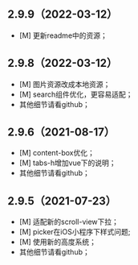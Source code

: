 ## 2.9.9（2022-03-12）
- [M] 更新readme中的资源；
## 2.9.8（2022-03-12）
- [M] 图片资源改成本地资源；
- [M] search组件优化，更容易适配；
- 其他细节请看github；
## 2.9.6（2021-08-17）
- [M] content-box优化；
- [M] tabs-h增加vue下的说明；
- 其他细节请看github；
## 2.9.5（2021-07-23）
- [M] 适配新的scroll-view下拉；
- [M] picker在iOS小程序下样式问题;
- [M] 使用新的高度系统；
- 其他细节请看github；
